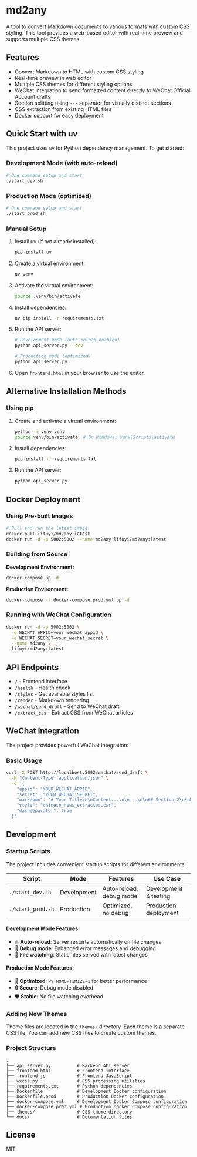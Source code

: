# md2any

A tool to convert Markdown documents to various formats with custom CSS styling. This tool provides a web-based editor with real-time preview and supports multiple CSS themes.

## Features

- Convert Markdown to HTML with custom CSS styling
- Real-time preview in web editor
- Multiple CSS themes for different styling options
- WeChat integration to send formatted content directly to WeChat Official Account drafts
- Section splitting using `---` separator for visually distinct sections
- CSS extraction from existing HTML files
- Docker support for easy deployment

## Quick Start with uv

This project uses `uv` for Python dependency management. To get started:

### Development Mode (with auto-reload)
```bash
# One command setup and start
./start_dev.sh
```

### Production Mode (optimized)
```bash
# One command setup and start
./start_prod.sh
```

### Manual Setup
1. Install uv (if not already installed):
   ```bash
   pip install uv
   ```

2. Create a virtual environment:
   ```bash
   uv venv
   ```

3. Activate the virtual environment:
   ```bash
   source .venv/bin/activate
   ```

4. Install dependencies:
   ```bash
   uv pip install -r requirements.txt
   ```

5. Run the API server:
   ```bash
   # Development mode (auto-reload enabled)
   python api_server.py --dev
   
   # Production mode (optimized)
   python api_server.py
   ```

6. Open `frontend.html` in your browser to use the editor.

## Alternative Installation Methods

### Using pip

1. Create and activate a virtual environment:
   ```bash
   python -m venv venv
   source venv/bin/activate  # On Windows: venv\Scripts\activate
   ```

2. Install dependencies:
   ```bash
   pip install -r requirements.txt
   ```

3. Run the API server:
   ```bash
   python api_server.py
   ```

## Docker Deployment

### Using Pre-built Images

```bash
# Pull and run the latest image
docker pull lifuyi/md2any:latest
docker run -d -p 5002:5002 --name md2any lifuyi/md2any:latest
```

### Building from Source

**Development Environment:**
```bash
docker-compose up -d
```

**Production Environment:**
```bash
docker-compose -f docker-compose.prod.yml up -d
```

### Running with WeChat Configuration

```bash
docker run -d -p 5002:5002 \
  -e WECHAT_APPID=your_wechat_appid \
  -e WECHAT_SECRET=your_wechat_secret \
  --name md2any \
  lifuyi/md2any:latest
```

## API Endpoints

- `/` - Frontend interface
- `/health` - Health check
- `/styles` - Get available styles list
- `/render` - Markdown rendering
- `/wechat/send_draft` - Send to WeChat draft
- `/extract_css` - Extract CSS from WeChat articles

## WeChat Integration

The project provides powerful WeChat integration:

### Basic Usage

```bash
curl -X POST http://localhost:5002/wechat/send_draft \
  -H "Content-Type: application/json" \
  -d '{
    "appid": "YOUR_WECHAT_APPID",
    "secret": "YOUR_WECHAT_SECRET",
    "markdown": "# Your Title\n\nContent...\n\n---\n\n## Section 2\n\nMore content...",
    "style": "chinese_news_extracted.css",
    "dashseparator": true
  }'
```

## Development

### Startup Scripts

The project includes convenient startup scripts for different environments:

| Script | Mode | Features | Use Case |
|--------|------|----------|----------|
| `./start_dev.sh` | Development | Auto-reload, debug mode | Development & testing |
| `./start_prod.sh` | Production | Optimized, no debug | Production deployment |

#### Development Mode Features:
- 🔥 **Auto-reload**: Server restarts automatically on file changes
- 🐛 **Debug mode**: Enhanced error messages and debugging
- 📁 **File watching**: Static files served with latest changes

#### Production Mode Features:
- 🚀 **Optimized**: `PYTHONOPTIMIZE=1` for better performance
- 🔒 **Secure**: Debug mode disabled
- 🛡️ **Stable**: No file watching overhead

### Adding New Themes

Theme files are located in the `themes/` directory. Each theme is a separate CSS file. You can add new CSS files to create custom themes.

### Project Structure

```
.
├── api_server.py          # Backend API server
├── frontend.html          # Frontend interface
├── frontend.js            # Frontend JavaScript
├── wxcss.py               # CSS processing utilities
├── requirements.txt       # Python dependencies
├── Dockerfile             # Development Docker configuration
├── Dockerfile.prod        # Production Docker configuration
├── docker-compose.yml     # Development Docker Compose configuration
├── docker-compose.prod.yml # Production Docker Compose configuration
├── themes/                # CSS theme directory
└── docs/                  # Documentation files
```

## License

MIT